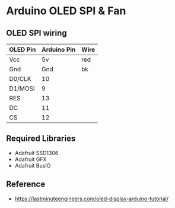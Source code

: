 # Arduino OLED SPI & Fan

## OLED SPI wiring
| OLED Pin | Arduino Pin | Wire |
| ----------- | ----------- | ----------- |
| Vcc | 5v | red |
| Gnd | Gnd | bk |
| D0/CLK | 10 | |
| D1/MOSI | 9 | |
| RES | 13 | |
| DC | 11 | |
| CS | 12 | |

## Required Libraries
- Adafruit SSD1306
- Adafruit GFX
- Adafruit BusIO

## Reference
- https://lastminuteengineers.com/oled-display-arduino-tutorial/
